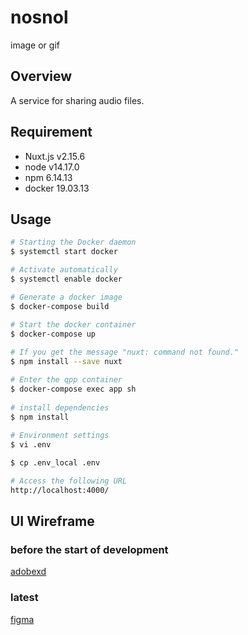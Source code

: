 # nosnol

image or gif

## Overview
A service for sharing audio files.

## Requirement
- Nuxt.js v2.15.6
- node v14.17.0
- npm 6.14.13
- docker 19.03.13

## Usage
```bash
# Starting the Docker daemon
$ systemctl start docker

# Activate automatically
$ systemctl enable docker

# Generate a docker image
$ docker-compose build

# Start the docker container
$ docker-compose up
​
# If you get the message "nuxt: command not found."
$ npm install --save nuxt

# Enter the qpp container
$ docker-compose exec app sh
​
# install dependencies
$ npm install
​
# Environment settings
$ vi .env

$ cp .env_local .env

# Access the following URL
http://localhost:4000/
```
## UI Wireframe
### before the start of development
[adobexd](https://xd.adobe.com/view/8558decb-1b1a-4a45-8f98-4cc82483ab27-d00b/grid)

### latest
[figma](https://www.figma.com/file/DOeKHbpoZ7eco5HBVYhmHX/Nosnol?node-id=0%3A1)



